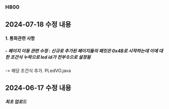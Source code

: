 ### H800

## 2024-07-18 수정 내용

#### 1. 통화관련 사항
##### - 페이지 이동 관련 수정 : 신규로 추가된 페이지들의 패킷은 0x4B로 시작하는데 이에 대한 조건식 누락으로 led id가 전부 0으로 설정됨
-> 해당 조건식 추가. PLedVO.java



## 2024-06-17 수정 내용

##### 최초 업로드
